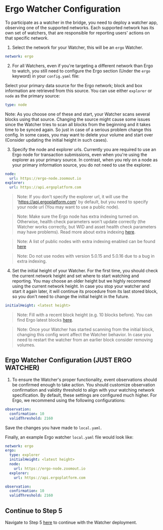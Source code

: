 # Ergo Watcher Configuration

To participate as a watcher in the bridge, you need to deploy a watcher app, observing one of the supported networks. Each supported network has its own set of watchers, that are responsible for reporting users' actions on that specific network.

1. Select the network for your Watcher, this will be an `ergo` Watcher.
```yaml
network: ergo
```


2. For all Watchers, even if you're targeting a different network than Ergo to watch, you still need to configure the Ergo section (Under the `ergo` keyword) in your `config.yaml` file:

Select your primary data source for the Ergo network; block and box information are retrieved from this source. You can use either `explorer` or `node` as the primary source:

```yaml
type: node
```

Note: As you choose one of these and start, your Watcher scans several blocks using that source. Changing the source might cause some issues since the Watcher tries to scan all blocks from the beginning and it takes time to be synced again. So just in case of a serious problem change this config. In some cases, you may want to delete your volume and start over (Consider updating the initial height in such cases).

3. Specify the node and explorer urls. Currently you are required to use an Ergo node for transaction submissions, even when you're using the explorer as your primary source. In contrast, when you rely on a node as your primary information source, you do not need to use the explorer. 

```yaml
node:
  url: https://ergo-node.zoomout.io
explorer:
  url: https://api.ergoplatform.com
```

> Note: If you don't specify the explorer url, it will use the 'https://api.ergoplatform.com' by default, but you need to specify your node url (You may want to use a public node).

> Note: Make sure the Ergo node has extra indexing turned on. Otherwise, health check parameters won't update correctly (the Watcher works correctly, but WID and asset health check parameters may have problems). Read more about extra indexing [here](https://docs.ergoplatform.com/node/conf/conf-node/#extra-index).

> Note: A list of public nodes with extra indexing enabled can be found [here](https://api.tokenjay.app/peers/list?unreachable=false&closedApi=false&limit=100)

> Note: Do not use nodes with version 5.0.15 and 5.0.16 due to a bug in extra indexing.

4. Set the initial height of your Watcher. For the first time, you should check the current network height and set where to start watching and reporting. You may choose an older height but we highly recommend using the current network height. In case you stop your watcher and start it again later, it will continue its procedure from its last stored block, so you don't need to change the initial height in the future.

```yaml
initialHeight: <latest height>
```

> Note: Fill with a recent block height (e.g. 10 blocks before). You can find Ergo latest blocks [here](https://explorer.ergoplatform.com/en/latest-blocks).

> Note: Once your Watcher has started scanning from the initial block, changing this config wont affect the Watcher behavior. In case you need to restart the watcher from an earlier block consider removing volumes.

## Ergo Watcher Configuration (JUST ERGO WATCHER)


1. To ensure the Watcher's proper functionality, event observations should be confirmed enough to take action. You should customize observation confirmation and validity threshold to align with your watching network specification. By default, these settings are configured much higher. For Ergo, we recommend using the following configurations:

```yaml
observation:
  confirmation: 10
  validThreshold: 2160
```
Save the changes you have made to `local.yaml`.

Finally, an example Ergo watcher `local.yaml` file would look like:

```yaml
network: ergo
ergo:
  type: explorer
  initialHeight: <latest height>
  node:
    url: https://ergo-node.zoomout.io
  explorer:
    url: https://api.ergoplatform.com

observation:
  confirmation: 10
  validThreshold: 2160
```

## Continue to Step 5
Navigate to Step 5 [here](./deploy-docker.md#5-pull-and-deploy-watcher-application) to continue with the Watcher deployment.
